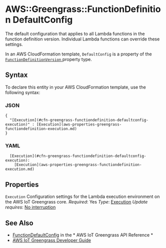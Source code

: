 # AWS::Greengrass::FunctionDefinition DefaultConfig<a name="aws-properties-greengrass-functiondefinition-defaultconfig"></a>

<a name="aws-properties-greengrass-functiondefinition-defaultconfig-description"></a>The default configuration that applies to all Lambda functions in the function definition version\. Individual Lambda functions can override these settings\.

<a name="aws-properties-greengrass-functiondefinition-defaultconfig-inheritance"></a> In an AWS CloudFormation template, `DefaultConfig` is a property of the [ `FunctionDefinitionVersion` ](https://docs.aws.amazon.com/AWSCloudFormation/latest/UserGuide/aws-properties-greengrass-functiondefinition-functiondefinitionversion.html) property type\.

## Syntax<a name="aws-properties-greengrass-functiondefinition-defaultconfig-syntax"></a>

To declare this entity in your AWS CloudFormation template, use the following syntax:

### JSON<a name="aws-properties-greengrass-functiondefinition-defaultconfig-syntax.json"></a>

```
{
  "[Execution](#cfn-greengrass-functiondefinition-defaultconfig-execution)" : [Execution](aws-properties-greengrass-functiondefinition-execution.md)
}
```

### YAML<a name="aws-properties-greengrass-functiondefinition-defaultconfig-syntax.yaml"></a>

```
  [Execution](#cfn-greengrass-functiondefinition-defaultconfig-execution):
    [Execution](aws-properties-greengrass-functiondefinition-execution.md)
```

## Properties<a name="aws-properties-greengrass-functiondefinition-defaultconfig-properties"></a>

`Execution`  <a name="cfn-greengrass-functiondefinition-defaultconfig-execution"></a>
Configuration settings for the Lambda execution environment on the AWS IoT Greengrass core\.
*Required*: Yes
*Type*: [Execution](aws-properties-greengrass-functiondefinition-execution.md)
*Update requires*: [No interruption](https://docs.aws.amazon.com/AWSCloudFormation/latest/UserGuide/using-cfn-updating-stacks-update-behaviors.html#update-no-interrupt)

## See Also<a name="aws-properties-greengrass-functiondefinition-defaultconfig--seealso"></a>
+  [FunctionDefaultConfig](https://docs.aws.amazon.com/greengrass/latest/apireference/definitions-functiondefaultconfig.html) in the * AWS IoT Greengrass API Reference *
+  [AWS IoT Greengrass Developer Guide](https://docs.aws.amazon.com/greengrass/latest/developerguide/)
